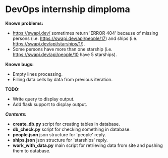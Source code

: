 <h1>DevOps internship dimploma</h1>

<b>Known problems:</b>
- https://swapi.dev/ sometimes return 'ERROR 404' because of missing persons (i.e. https://swapi.dev/api/people/17) and ships (i.e. https://swapi.dev/api/starships/1/).
- Some persons have more than one starship (i.e. https://swapi.dev/api/people/10 have 5 starships).

<b>Known bugs:</b>
- Empty lines processing.
- Filling data cells by data from previous iteration.

<b>TODO:</b>
- Write query to display output.
- Add flask support to display output.

<b><i>Contents:</i></b>
- <b>create_db.py</b> script for creating tables in database.
- <b>db_check.py</b> script for checking something in database.
- <b>people.json</b> json structure for 'people' reply.
- <b>ships.json</b> json structure for 'starships' reply.
- <b>work_with_data.py</b> main script for retrieving data from site and pushing them to database.
